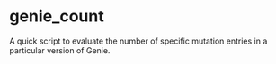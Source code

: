 # genie_count
A quick script to evaluate the number of specific mutation entries in a particular version of Genie.
